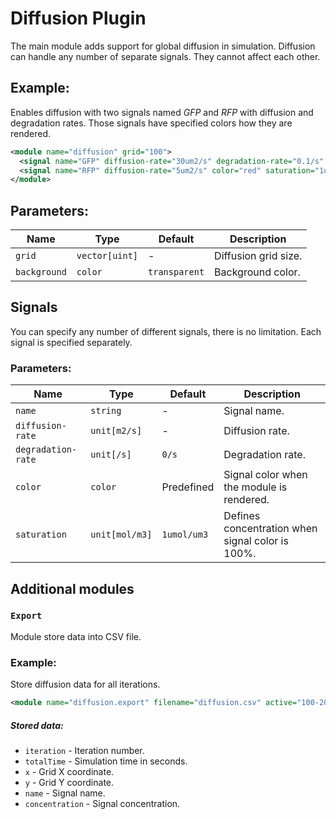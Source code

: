 
# Diffusion Plugin
  
The main module adds support for global diffusion in simulation. Diffusion can handle any number of separate signals. They cannot affect each other.

## Example:

Enables diffusion with two signals named *GFP* and *RFP* with diffusion and degradation rates. Those signals have specified colors how they are rendered.

```xml
<module name="diffusion" grid="100">
  <signal name="GFP" diffusion-rate="30um2/s" degradation-rate="0.1/s" color="green" />
  <signal name="RFP" diffusion-rate="5um2/s" color="red" saturation="1uM" />
</module>
```

## Parameters:

| Name         | Type           | Default        | Description |
| ------------ | -------------- | -------------- | ----------- |
| `grid`       | `vector[uint]` | -              | Diffusion grid size. |
| `background` | `color`        | `transparent`  | Background color. |

## Signals

You can specify any number of different signals, there is no limitation. Each signal is specified separately.

### Parameters:

| Name               | Type           | Default        | Description |
| ------------------ | -------------- | -------------- | ----------- |
| `name`             | `string`       | -              | Signal name. |
| `diffusion-rate`   | `unit[m2/s]`   | -              | Diffusion rate. |
| `degradation-rate` | `unit[/s]`     | `0/s`          | Degradation rate. |
| `color`            | `color`        | Predefined     | Signal color when the module is rendered. |
| `saturation`       | `unit[mol/m3]` | `1umol/um3`    | Defines concentration when signal color is 100%. |

## Additional modules

### `Export`

Module store data into CSV file.

### Example:

Store diffusion data for all iterations.

```xml
<module name="diffusion.export" filename="diffusion.csv" active="100-200" signals="S1 S2" />
```

##### Stored data:

* `iteration` - Iteration number.
* `totalTime` - Simulation time in seconds.
* `x`         - Grid X coordinate.
* `y`         - Grid Y coordinate.
* `name`      - Signal name.
* `concentration` - Signal concentration.
